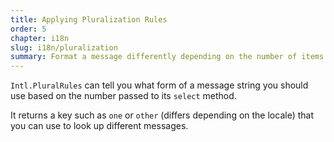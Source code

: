 ```yaml
---
title: Applying Pluralization Rules
order: 5
chapter: i18n
slug: i18n/pluralization
summary: Format a message differently depending on the number of items.
---
```


`Intl.PluralRules` can tell you what form of a message string you should use based on the number passed to its `select` method. 

It returns a key such as `one` or `other` (differs depending on the locale) that you can use to look up different messages.
